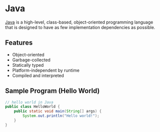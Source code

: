 # Java

[Java](https://www.oracle.com/java/technologies/downloads/) is a high-level,
class-based, object-oriented programming language that is designed to have as
few implementation dependencies as possible.

## Features

- Object-oriented
- Garbage-collected
- Statically typed
- Platform-independent by runtime
- Compiled and interpreted

## Sample Program (Hello World)

```java
// hello world in Java
public class HelloWorld {
    public static void main(String[] args) {
        System.out.println("Hello world!");
    }
}
```
